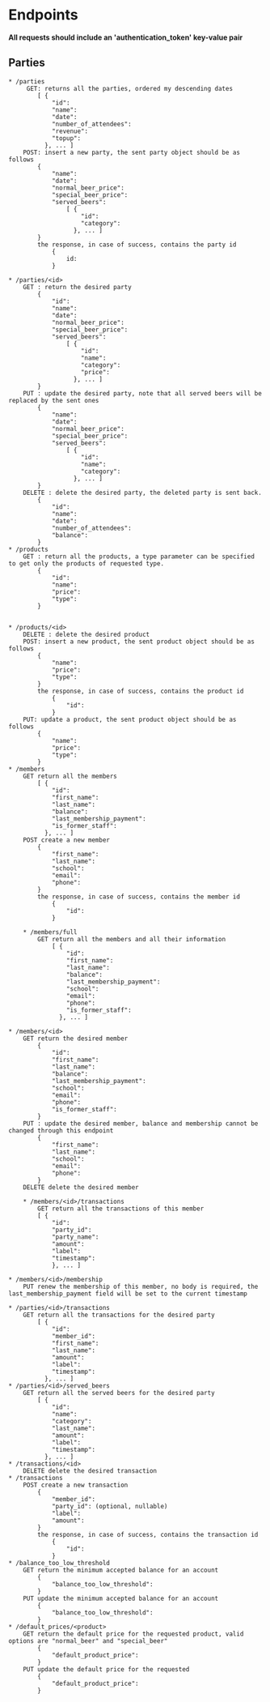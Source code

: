 # Endpoints

**All requests should include an 'authentication_token' key-value pair**  

## Parties
	* /parties  
		 GET: returns all the parties, ordered my descending dates  
			[ {  
				"id":  
				"name":  
				"date":  
				"number_of_attendees":  
				"revenue":
				"topup":  
			  }, ... ]  
		POST: insert a new party, the sent party object should be as follows  
			{
				"name":  
				"date":  
				"normal_beer_price":  
				"special_beer_price":  
				"served_beers":  
					[ {  
						"id":  
						"category":  
					  }, ... ]  
			}  
			the response, in case of success, contains the party id  
				{  
					id:  
				}  

	* /parties/<id>  
		GET : return the desired party
			{  
				"id":
				"name":  
				"date":  
				"normal_beer_price":  
				"special_beer_price":  
				"served_beers":  
					[ {  
						"id":  
						"name":  
						"category":
						"price":  
					  }, ... ]  
			}
		PUT : update the desired party, note that all served beers will be replaced by the sent ones
			{  
				"name":  
				"date":  
				"normal_beer_price":  
				"special_beer_price":  
				"served_beers":  
					[ {  
						"id":  
						"name":  
						"category":  
					  }, ... ]  
			}
		DELETE : delete the desired party, the deleted party is sent back.
			{  
				"id":  
				"name":  
				"date":  
				"number_of_attendees":  
				"balance":  
			}
	* /products
		GET : return all the products, a type parameter can be specified to get only the products of requested type.
			{
				"id":
				"name":
				"price":
				"type":
			}


	* /products/<id>
		DELETE : delete the desired product
		POST: insert a new product, the sent product object should be as follows  
			{
				"name":  
				"price":  
				"type":
			}  
			the response, in case of success, contains the product id  
				{  
					"id":  
				}  
		PUT: update a product, the sent product object should be as follows  
			{
				"name":  
				"price":  
				"type":
			}
	* /members
		GET return all the members
			[ {  
				"id":  
				"first_name":  
				"last_name":  
				"balance":  
				"last_membership_payment":
				"is_former_staff":
			  }, ... ]  
		POST create a new member
			{
				"first_name":  
				"last_name":
				"school":
				"email":
				"phone":
			}
			the response, in case of success, contains the member id  
				{  
					"id":  
				}

		* /members/full
			GET return all the members and all their information
				[ {  
					"id":  
					"first_name":  
					"last_name":  
					"balance":  
					"last_membership_payment":
					"school":
					"email":
					"phone":
					"is_former_staff":
				  }, ... ]  

	* /members/<id>
		GET return the desired member
			{  
				"id":  
				"first_name":  
				"last_name":  
				"balance":  
				"last_membership_payment":
				"school":
				"email":
				"phone":
				"is_former_staff":
			}
		PUT : update the desired member, balance and membership cannot be changed through this endpoint
			{  
				"first_name":
				"last_name":
				"school":
				"email":
				"phone":
			}
		DELETE delete the desired member

		* /members/<id>/transactions
			GET return all the transactions of this member
			[ {
				"id":
				"party_id":
				"party_name":
				"amount":  
				"label":
				"timestamp":
				}, ... ]  

	* /members/<id>/membership
		PUT renew the membership of this member, no body is required, the last_membership_payment field will be set to the current timestamp

	* /parties/<id>/transactions
		GET return all the transactions for the desired party
			[ {  
				"id":  
				"member_id":
				"first_name":  
				"last_name":  
				"amount":  
				"label":
				"timestamp":
			  }, ... ]  
	* /parties/<id>/served_beers
		GET return all the served beers for the desired party
			[ {  
				"id":  
				"name":
				"category":  
				"last_name":  
				"amount":  
				"label":
				"timestamp":
			  }, ... ]  
	* /transactions/<id>
		DELETE delete the desired transaction
	* /transactions
		POST create a new transaction
			{
				"member_id":  
				"party_id": (optional, nullable)
				"label":
				"amount":
			}
			the response, in case of success, contains the transaction id  
				{  
					"id":  
				}  
	* /balance_too_low_threshold
		GET return the minimum accepted balance for an account
			{
				"balance_too_low_threshold":
			}
		PUT update the minimum accepted balance for an account
			{
				"balance_too_low_threshold":
			}
	* /default_prices/<product>
		GET return the default price for the requested product, valid options are "normal_beer" and "special_beer"
			{
				"default_product_price":
			}
		PUT update the default price for the requested
			{
				"default_product_price":
			}
